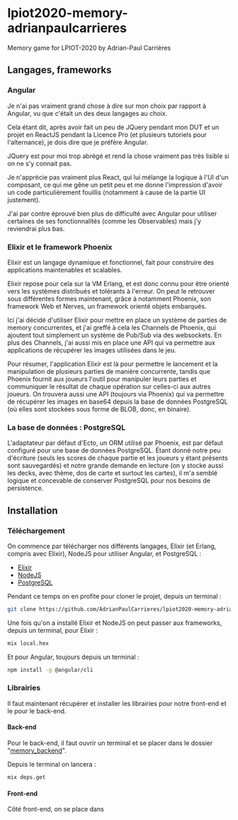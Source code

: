 # lpiot2020-memory-adrianpaulcarrieres
Memory game for LPIOT-2020 by Adrian-Paul Carrières

## Langages, frameworks

### Angular

Je n'ai pas vraiment grand chose à dire sur mon choix par rapport à Angular, vu que c'était un des deux langages au choix.

Cela étant dit, après avoir fait un peu de JQuery pendant mon DUT et un projet en ReactJS pendant la Licence Pro (et plusieurs tutoriels pour l'alternance), je dois dire que je préfère Angular.

JQuery est pour moi trop abrégé et rend la chose vraiment pas très lisible si on ne s'y connait pas.

Je n'apprécie pas vraiment plus React, qui lui mélange la logique à l'UI d'un composant, ce qui me gêne un petit peu et me donne l'impression d'avoir un code particulièrement fouillis (notamment à cause de la partie UI justement).

J'ai par contre éprouvé bien plus de difficulté avec Angular pour utiliser certaines de ses fonctionnalités (comme les Observables) mais j'y reviendrai plus bas.

### Elixir et le framework Phoenix

Elixir est un langage dynamique et fonctionnel, fait pour construire des applications maintenables et scalables.

Elixir repose pour cela sur la VM Erlang, et est donc connu pour être orienté vers les systèmes distribués et tolérants à l'erreur. On peut le retrouver sous différentes formes maintenant, grâce à notamment Phoenix, son framework Web et Nerves, un framework orienté objets embarqués.

Ici j'ai décidé d'utiliser Elixir pour mettre en place un système de parties de memory concurrentes, et j'ai greffé à cela les Channels de Phoenix, qui ajoutent tout simplement un système de Pub/Sub via des websockets. En plus des Channels, j'ai aussi mis en place une API qui va permettre aux applications de récupérer les images utilisées dans le jeu.

Pour résumer, l'application Elixir est là pour permettre le lancement et la manipulation de plusieurs parties de manière concurrente, tandis que Phoenix fournit aux joueurs l'outil pour manipuler leurs parties et communiquer le résultat de chaque opération sur celles-ci aux autres joueurs. On trouvera aussi une API (toujours via Phoenix) qui va permettre de récupérer les images en base64 depuis la base de données PostgreSQL (où elles sont stockées sous forme de BLOB, donc, en binaire).

### La base de données : PostgreSQL

L'adaptateur par défaut d'Ecto, un ORM utilisé par Phoenix, est par défaut configuré pour une base de données PostgreSQL. Étant donné notre peu d'écriture (seuls les scores de chaque partie et les joueurs y étant présents sont sauvegardés) et notre grande demande en lecture (on y stocke aussi les decks, avec thème, dos de carte et surtout les cartes), il m'a semblé logique et concevable de conserver PostgreSQL pour nos besoins de persistence.

## Installation

### Téléchargement

On commence par télécharger nos différents langages, Elixir (et Erlang, compris avec Elixir), NodeJS pour utiliser Angular, et PostgreSQL :

- [Elixir](https://elixir-lang.org/install.html)
- [NodeJS](https://nodejs.org/en/download/)
- [PostgreSQL](https://www.postgresql.org/download/)

Pendant ce temps on en profite pour cloner le projet, depuis un terminal :

```bash
git clone https://github.com/AdrianPaulCarrieres/lpiot2020-memory-adrianpaulcarrieres.git
```

Une fois qu'on a installé Elixir et NodeJS on peut passer aux frameworks, depuis un terminal, pour Elixir :

```bash
mix local.hex
```

Et pour Angular, toujours depuis un terminal :

```bash
npm install -g @angular/cli
```

### Librairies

Il faut maintenant récupérer et installer les librairies pour notre front-end et le pour le back-end.

#### Back-end

Pour le back-end, il faut ouvrir un terminal et se placer dans le dossier "[memory_backend](https://github.com/AdrianPaulCarrieres/lpiot2020-memory-adrianpaulcarrieres/tree/angular/memory_backend)".

Depuis le terminal on lancera :

```bash
mix deps.get
```

#### Front-end

Côté front-end, on se place dans 